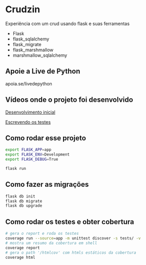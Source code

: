 # Crudzin

Experiência com um crud usando flask e suas ferramentas

- Flask
- flask_sqlalchemy
- flask_migrate
- flask_marshmallow
- marshmallow_sqlalchemy

## Apoie a Live de Python

apoia.se/livedepython

## Vídeos onde o projeto foi desenvolvido

[Desenvolvimento inicial](https://www.youtube.com/watch?v=WzaKIRJBGXo)

[Escrevendo os testes](https://www.youtube.com/watch?v=jqDxDsRJtAo)
## Como rodar esse projeto

```sh
export FLASK_APP=app
export FLASK_ENV=Development
export FLASK_DEBUG=True

flask run
```

## Como fazer as migrações

```sh
flask db init
flask db migrate
flask db upgrade
```


## Como rodar os testes e obter cobertura

```sh
# gera o report e roda os testes
coverage run --source=app -m unittest discover -s tests/ -v
# mostra um resumo da cobertura em shell
coverage report
# gera o path '/htmlcov' com htmls estáticos da cobertura
coverage html
```

